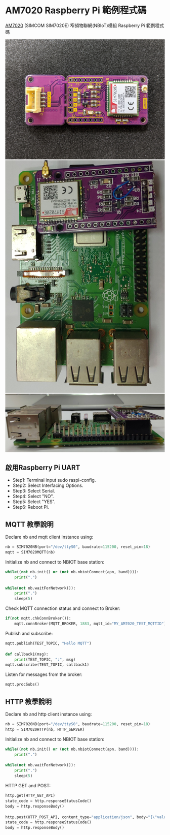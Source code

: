 # AM7020 Raspberry Pi 範例程式碼
 [AM7020](https://atticedu.com/index.php/am7020.html) (SIMCOM SIM7020E) 窄頻物聯網(NBIoT)模組 Raspberry Pi 範例程式碼
 
  ![AM7020](images/am7020_front.jpg)
  ![AM7020_PI](images/pi_am7020_front.jpg)
  ![AM7020_PI](images/pi_am7020_side.jpg)
 ## 啟用Raspberry Pi UART
 * Step1: Terminal input sudo raspi-config.
 * Step2: Select Interfacing Options.
 * Step3: Select Serial.
 * Step4: Select "NO".
 * Step5: Select "YES".
 * Step6: Reboot Pi.
 
 ## MQTT 教學說明
 Declare nb and mqtt client instance using:
 ```Python
 nb = SIM7020NB(port="/dev/ttyS0", baudrate=115200, reset_pin=18)
 mqtt = SIM7020MQTT(nb)
 ```
 Initialize nb and connect to NBIOT base station:
 ```Python
 while((not nb.init() or (not nb.nbiotConnect(apn, band)))):
     print(".")
 
 while(not nb.waitForNetwork()):
     print(".")
     sleep(5)
 ```
 Check MQTT connection status and connect to Broker:
 ```Python
 if(not mqtt.chkConnBroker()):
     mqtt.connBroker(MQTT_BROKER, 1883, mqtt_id="MY_AM7020_TEST_MQTTID")
 ```
 Publish and subscribe:
 ```Python
 mqtt.publish(TEST_TOPIC, "Hello MQTT")
 
 def callback1(msg):
     print(TEST_TOPIC, ":", msg)
 mqtt.subscribe(TEST_TOPIC, callback1)
 ```
 Listen for messages from the broker:
 ```Python
 mqtt.procSubs()
 ```
 ## HTTP 教學說明
 Declare nb and http client instance using:
 ```Python
 nb = SIM7020NB(port="/dev/ttyS0", baudrate=115200, reset_pin=18)
 http = SIM7020HTTP(nb, HTTP_SERVER)
 ```
 Initialize nb and connect to NBIOT base station:
 ```Python
 while((not nb.init() or (not nb.nbiotConnect(apn, band)))):
     print(".")
 
 while(not nb.waitForNetwork()):
     print(".")
     sleep(5)
 ```
 HTTP GET and POST:
 ```Python
 http.get(HTTP_GET_API)
 state_code = http.responseStatusCode()
 body = http.responseBody()
 
 http.post(HTTP_POST_API, content_type="application/json", body="{\"value\": \"POST\"}")
 state_code = http.responseStatusCode()
 body = http.responseBody()
 ```

